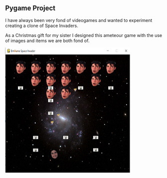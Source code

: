 ## Pygame Project

I have always been very fond of videogames and wanted to experiment creating a clone of Space Invaders.

As a Christmas gift for my sister I designed this ameteour game with the use of images and items we are both fond of. 

<img src="https://github.com/emilianopp/pygame/blob/main/demo.png" width="400" height="400">
